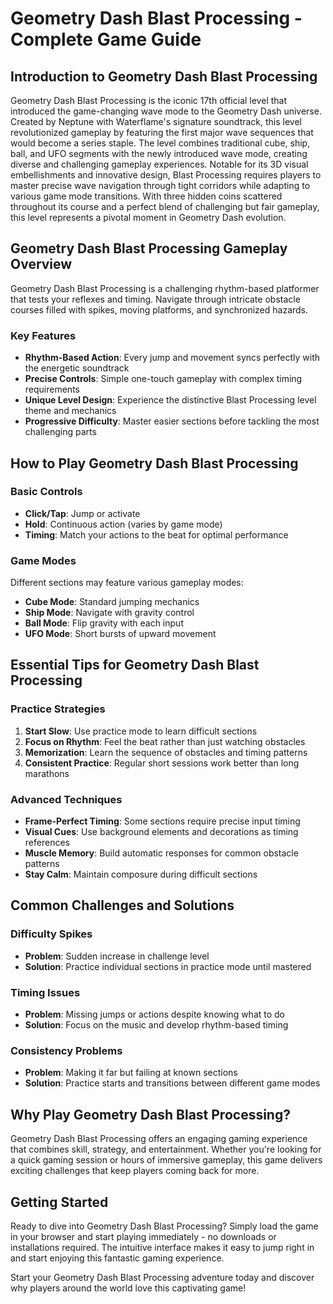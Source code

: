 # Geometry Dash Blast Processing - Complete Game Guide

## Introduction to Geometry Dash Blast Processing

Geometry Dash Blast Processing is the iconic 17th official level that introduced the game-changing wave mode to the Geometry Dash universe. Created by Neptune with Waterflame's signature soundtrack, this level revolutionized gameplay by featuring the first major wave sequences that would become a series staple. The level combines traditional cube, ship, ball, and UFO segments with the newly introduced wave mode, creating diverse and challenging gameplay experiences. Notable for its 3D visual embellishments and innovative design, Blast Processing requires players to master precise wave navigation through tight corridors while adapting to various game mode transitions. With three hidden coins scattered throughout its course and a perfect blend of challenging but fair gameplay, this level represents a pivotal moment in Geometry Dash evolution.

## Geometry Dash Blast Processing Gameplay Overview

Geometry Dash Blast Processing is a challenging rhythm-based platformer that tests your reflexes and timing. Navigate through intricate obstacle courses filled with spikes, moving platforms, and synchronized hazards.

### Key Features
- **Rhythm-Based Action**: Every jump and movement syncs perfectly with the energetic soundtrack
- **Precise Controls**: Simple one-touch gameplay with complex timing requirements
- **Unique Level Design**: Experience the distinctive Blast Processing level theme and mechanics
- **Progressive Difficulty**: Master easier sections before tackling the most challenging parts

## How to Play Geometry Dash Blast Processing

### Basic Controls
- **Click/Tap**: Jump or activate
- **Hold**: Continuous action (varies by game mode)
- **Timing**: Match your actions to the beat for optimal performance

### Game Modes
Different sections may feature various gameplay modes:
- **Cube Mode**: Standard jumping mechanics
- **Ship Mode**: Navigate with gravity control
- **Ball Mode**: Flip gravity with each input
- **UFO Mode**: Short bursts of upward movement

## Essential Tips for Geometry Dash Blast Processing

### Practice Strategies
1. **Start Slow**: Use practice mode to learn difficult sections
2. **Focus on Rhythm**: Feel the beat rather than just watching obstacles
3. **Memorization**: Learn the sequence of obstacles and timing patterns
4. **Consistent Practice**: Regular short sessions work better than long marathons

### Advanced Techniques
- **Frame-Perfect Timing**: Some sections require precise input timing
- **Visual Cues**: Use background elements and decorations as timing references
- **Muscle Memory**: Build automatic responses for common obstacle patterns
- **Stay Calm**: Maintain composure during difficult sections

## Common Challenges and Solutions

### Difficulty Spikes
- **Problem**: Sudden increase in challenge level
- **Solution**: Practice individual sections in practice mode until mastered

### Timing Issues
- **Problem**: Missing jumps or actions despite knowing what to do
- **Solution**: Focus on the music and develop rhythm-based timing

### Consistency Problems
- **Problem**: Making it far but failing at known sections
- **Solution**: Practice starts and transitions between different game modes


## Why Play Geometry Dash Blast Processing?

Geometry Dash Blast Processing offers an engaging gaming experience that combines skill, strategy, and entertainment. Whether you're looking for a quick gaming session or hours of immersive gameplay, this game delivers exciting challenges that keep players coming back for more.

## Getting Started

Ready to dive into Geometry Dash Blast Processing? Simply load the game in your browser and start playing immediately - no downloads or installations required. The intuitive interface makes it easy to jump right in and start enjoying this fantastic gaming experience.

Start your Geometry Dash Blast Processing adventure today and discover why players around the world love this captivating game!